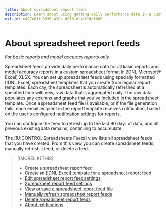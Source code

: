 ```yaml
---
title: About spreadsheet report feeds
description: Learn about using getting daily performance data in a custom-formatted spreadsheet format.
exl-id: e497e81f-3936-428c-8910-0c4dffddf060
---
```

# About spreadsheet report feeds

*For basic reports and model accuracy reports only*

Spreadsheet feeds provide daily performance data for all basic reports and model accuracy reports in a custom spreadsheet format in [!DNL Microsoft® Excel] XLSX. You can set up spreadsheet feeds using specially formatted [!DNL Excel] spreadsheet templates that you create from regular report templates. Each day, the spreadsheet is automatically refreshed at a specified time with new, raw data that is aggregated daily. The raw data populates any columns and graphs that you've included in the spreadsheet template. Once a spreadsheet feed file is available, or if the file generation fails, each email recipient in the report template receives notification, based on the user's configured [notification settings for reports](/help/search-social-commerce/notifications/notification-about.md).

You can configure the feed to refresh up to the last 90 days of data, and all previous existing data remains, continuing to accumulate.

The [!UICONTROL Spreadsheets Feeds] view lists all spreadsheet feeds that you have created. From this view, you can create spreadsheet feeds, manually refresh a feed, or delete a feed.

>[!MORELIKETHIS]
>
>* [Create a spreadsheet report feed](spreadsheet-feed-create.md)
>* [Create an [!DNL Excel] template for a spreadsheet report feed](spreadsheet-feed-create-excel-template.md)
>* [Edit spreadsheet report feed settings](spreadsheet-feed-edit.md)
>* [Spreadsheet report feed settings](spreadsheet-feed-settings.md)
>* [View or save a spreadsheet report feed file](spreadsheet-feed-view-or-save.md)
>* [Manually refresh spreadsheet report feeds](spreadsheet-feed-refresh.md)
>* [Delete spreadsheet report feeds](spreadsheet-feed-delete.md)
>* [About notifications](/help/search-social-commerce/notifications/notification-about.md)
